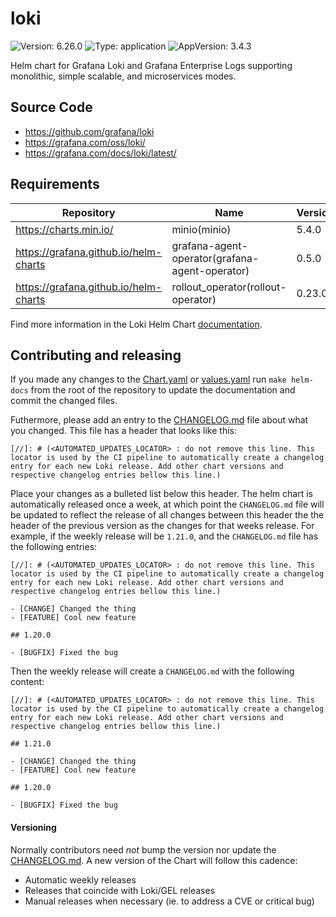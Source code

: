 # loki

![Version: 6.26.0](https://img.shields.io/badge/Version-6.26.0-informational?style=flat-square) ![Type: application](https://img.shields.io/badge/Type-application-informational?style=flat-square) ![AppVersion: 3.4.3](https://img.shields.io/badge/AppVersion-3.4.3-informational?style=flat-square)

Helm chart for Grafana Loki and Grafana Enterprise Logs supporting monolithic, simple scalable, and microservices modes.

## Source Code

* <https://github.com/grafana/loki>
* <https://grafana.com/oss/loki/>
* <https://grafana.com/docs/loki/latest/>

## Requirements

| Repository | Name | Version |
|------------|------|---------|
| https://charts.min.io/ | minio(minio) | 5.4.0 |
| https://grafana.github.io/helm-charts | grafana-agent-operator(grafana-agent-operator) | 0.5.0 |
| https://grafana.github.io/helm-charts | rollout_operator(rollout-operator) | 0.23.0 |

Find more information in the Loki Helm Chart [documentation](https://grafana.com/docs/loki/next/installation/helm).

## Contributing and releasing

If you made any changes to the [Chart.yaml](https://github.com/grafana/loki/blob/main/production/helm/loki/Chart.yaml) or [values.yaml](https://github.com/grafana/loki/blob/main/production/helm/loki/values.yaml) run `make helm-docs` from the root of the repository to update the documentation and commit the changed files.

Futhermore, please add an entry to the [CHANGELOG.md](./CHANGELOG.md) file about what you changed.  This file has a header that looks like this:

```
[//]: # (<AUTOMATED_UPDATES_LOCATOR> : do not remove this line. This locator is used by the CI pipeline to automatically create a changelog entry for each new Loki release. Add other chart versions and respective changelog entries bellow this line.)
````

Place your changes as a bulleted list below this header. The helm chart is automatically released once a week, at which point the `CHANGELOG.md` file will be updated to reflect the release of all changes between this header the the header of the previous version as the changes for that weeks release. For example, if the weekly release will be `1.21.0`, and the `CHANGELOG.md` file has the following entries:

```
[//]: # (<AUTOMATED_UPDATES_LOCATOR> : do not remove this line. This locator is used by the CI pipeline to automatically create a changelog entry for each new Loki release. Add other chart versions and respective changelog entries bellow this line.)

- [CHANGE] Changed the thing
- [FEATURE] Cool new feature

## 1.20.0

- [BUGFIX] Fixed the bug
```

Then the weekly release will create a `CHANGELOG.md` with the following content:
```
[//]: # (<AUTOMATED_UPDATES_LOCATOR> : do not remove this line. This locator is used by the CI pipeline to automatically create a changelog entry for each new Loki release. Add other chart versions and respective changelog entries bellow this line.)

## 1.21.0

- [CHANGE] Changed the thing
- [FEATURE] Cool new feature

## 1.20.0

- [BUGFIX] Fixed the bug
```

#### Versioning

Normally contributors need _not_ bump the version nor update the [CHANGELOG.md](https://github.com/grafana/loki/blob/main/production/helm/loki/CHANGELOG.md). A new version of the Chart will follow this cadence:
- Automatic weekly releases
- Releases that coincide with Loki/GEL releases
- Manual releases when necessary (ie. to address a CVE or critical bug)
